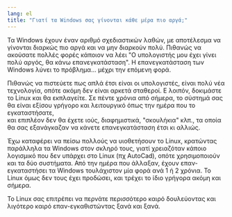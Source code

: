 ```yaml
---
lang: el
title: "Γιατί τα Windows σας γίνονται κάθε μέρα πιο αργά;"
---
```


Τα Windows έχουν έναν αριθμό σχεδιαστικών λαθών, με αποτέλεσμα να
γίνονται διαρκώς πιο αργά και να μην διαρκούν πολύ. Πιθανώς να ακούσατε
πολλές φορές κάποιον να λέει "Ο υπολογιστής μου έχει γίνει πολύ αργός,
θα κάνω επανεγκατάσταση". Η επανεγκατάσταση των Windows λύνει το πρόβλημα...
μέχρι την επόμενη φορά.

Πιθανώς να πιστεύετε πως απλά έτσι είναι οι υπολογιστές, είναι πολύ νέα
τεχνολογία, οπότε ακόμη δεν είναι αρκετά σταθεροί. Ε λοιπόν, δοκιμάστε το
Linux και θα εκπλαγείτε. Σε πέντε χρόνια από σήμερα, το σύστημά σας θα είναι
εξίσου γρήγορο και λειτουργικό όπως την ημέρα που το εγκαταστήσατε,  
και επιπλέον δεν θα έχετε ιούς, διαφημιστικά, "σκουλήκια" κλπ., τα οποία
θα σας εξανάγκαζαν να κάνετε επανεγκατάσταση έτσι κι αλλιώς.

Έχω καταφέρει να πείσω πολλούς να υιοθετήσουν το Linux, κρατώντας 
παράλληλα τα Windows στον σκληρό τους, γιατί χρειαζόταν κάποιο λογισμικό
που δεν υπάρχει στο Linux (πχ AutoCad), οπότε χρησιμοποιούν και τα δύο
συστήματα. Από την ημέρα που άλλαξαν, έχουν επαν-εγκαταστήσει τα Windows
τουλάχιστον μία φορά ανά 1 ή 2 χρόνια. Το Linux όμως δεν τους έχει προδώσει,
και τρέχει το ίδιο γρήγορα ακόμη και σήμερα.

Το Linux σας επιτρέπει να περνάτε περισσότερο καιρό δουλεύοντας και
λιγότερο καιρό επαν-εγκαθιστώντας ξανά και ξανά.




